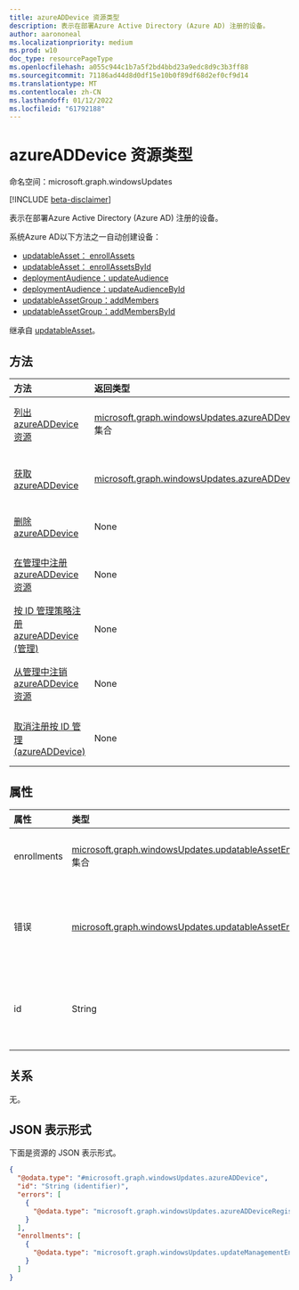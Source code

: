 ```yaml
---
title: azureADDevice 资源类型
description: 表示在部署Azure Active Directory (Azure AD) 注册的设备。
author: aarononeal
ms.localizationpriority: medium
ms.prod: w10
doc_type: resourcePageType
ms.openlocfilehash: a055c944c1b7a5f2bd4bbd23a9edc8d9c3b3ff88
ms.sourcegitcommit: 71186ad44d8d0df15e10b0f89df68d2ef0cf9d14
ms.translationtype: MT
ms.contentlocale: zh-CN
ms.lasthandoff: 01/12/2022
ms.locfileid: "61792188"
---
```

# <a name="azureaddevice-resource-type"></a>azureADDevice 资源类型

命名空间：microsoft.graph.windowsUpdates

[!INCLUDE [beta-disclaimer](../../includes/beta-disclaimer.md)]

表示在部署Azure Active Directory (Azure AD) 注册的设备。

系统Azure AD以下方法之一自动创建设备：
* [updatableAsset： enrollAssets](../api/windowsupdates-updatableasset-enrollassets.md)
* [updatableAsset： enrollAssetsById](../api/windowsupdates-updatableasset-enrollassetsbyid.md)
* [deploymentAudience：updateAudience](../api/windowsupdates-deploymentaudience-updateaudience.md)
* [deploymentAudience：updateAudienceById](../api/windowsupdates-deploymentaudience-updateaudiencebyid.md)
* [updatableAssetGroup：addMembers](../api/windowsupdates-updatableassetgroup-addmembers.md)
* [updatableAssetGroup：addMembersById](../api/windowsupdates-updatableassetgroup-addmembersbyid.md)

继承自 [updatableAsset](../resources/windowsupdates-updatableasset.md)。

## <a name="methods"></a>方法
|方法|返回类型|说明|
|:---|:---|:---|
|[列出 azureADDevice 资源](../api/windowsupdates-updates-list-updatableassets-azureaddevice.md)|[microsoft.graph.windowsUpdates.azureADDevice](../resources/windowsupdates-azureaddevice.md) 集合|获取 [azureADDevice](../resources/windowsupdates-azureaddevice.md) 对象及其属性的列表。|
|[获取 azureADDevice](../api/windowsupdates-azureaddevice-get.md)|[microsoft.graph.windowsUpdates.azureADDevice](../resources/windowsupdates-azureaddevice.md)|读取 [azureADDevice](../resources/windowsupdates-azureaddevice.md) 对象的属性和关系。|
|[删除 azureADDevice](../api/windowsupdates-azureaddevice-delete.md)|None|删除 [azureADDevice](../resources/windowsupdates-azureaddevice.md) 对象。|
|[在管理中注册 azureADDevice 资源](../api/windowsupdates-updatableasset-enrollassets.md)|None|在 [部署服务更新管理中注册 azureADDevice](../resources/windowsupdates-azureaddevice.md) 资源。|
|[按 ID 管理策略注册 azureADDevice (管理) ](../api/windowsupdates-updatableasset-enrollassetsbyid.md)|None|在 [部署服务更新管理中注册 azureADDevice](../resources/windowsupdates-azureaddevice.md) 资源。|
|[从管理中注销 azureADDevice 资源](../api/windowsupdates-updatableasset-unenrollassets.md)|None|从部署服务的更新管理中注销 [azureADDevice](../resources/windowsupdates-azureaddevice.md) 资源。|
|[取消注册按 ID 管理 (azureADDevice) ](../api/windowsupdates-updatableasset-unenrollassetsbyid.md)|None|从部署服务的更新管理中注销 [azureADDevice](../resources/windowsupdates-azureaddevice.md) 资源。|

## <a name="properties"></a>属性
|属性|类型|说明|
|:---|:---|:---|
|enrollments|[microsoft.graph.windowsUpdates.updatableAssetEnrollment](../resources/windowsupdates-updatableassetenrollment.md) 集合|指定设备注册的服务区域。 只读。 默认情况下返回。|
|错误|[microsoft.graph.windowsUpdates.updatableAssetError](../resources/windowsupdates-updatableasseterror.md) 集合|指定阻止设备注册更新管理或重新记录已部署内容的任何错误。 只读。 默认情况下返回。|
|id|String|设备的标识符。 键。 不可为 null。 只读。 默认情况下返回。 继承自 [updatableAsset](../resources/windowsupdates-updatableasset.md)|

## <a name="relationships"></a>关系
无。

## <a name="json-representation"></a>JSON 表示形式
下面是资源的 JSON 表示形式。
<!-- {
  "blockType": "resource",
  "keyProperty": "id",
  "@odata.type": "microsoft.graph.windowsUpdates.azureADDevice",
  "baseType": "microsoft.graph.windowsUpdates.updatableAsset",
  "openType": false
}
-->
``` json
{
  "@odata.type": "#microsoft.graph.windowsUpdates.azureADDevice",
  "id": "String (identifier)",
  "errors": [
    {
      "@odata.type": "microsoft.graph.windowsUpdates.azureADDeviceRegistrationError"
    }
  ],
  "enrollments": [
    {
      "@odata.type": "microsoft.graph.windowsUpdates.updateManagementEnrollment"
    }
  ]
}
```

